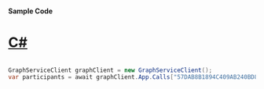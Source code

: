 #### Sample Code
# [C#](#tab/Csharp)

```C#

GraphServiceClient graphClient = new GraphServiceClient();
var participants = await graphClient.App.Calls["57DAB8B1894C409AB240BD8BEAE78896"].Participants.Request().GetAsync();

```